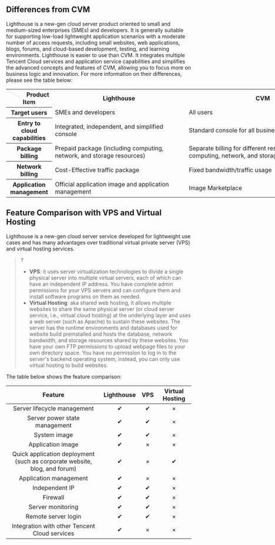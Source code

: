 
## Differences from CVM

Lighthouse is a new-gen cloud server product oriented to small and medium-sized enterprises (SMEs) and developers. It is generally suitable for supporting low-load lightweight application scenarios with a moderate number of access requests, including small websites, web applications, blogs, forums, and cloud-based development, testing, and learning environments. Lighthouse is easier to use than CVM. It integrates multiple Tencent Cloud services and application service capabilities and simplifies the advanced concepts and features of CVM, allowing you to focus more on business logic and innovation. For more information on their differences, please see the table below:


<table style="width:908px;">
<tr>
<th style ="width:95px;height:45px;position:relative;font-weight:700;" valign="top"><div style="position:absolute;width:1px;height:115px;top:0;left:0;background-color: #d9d9d9;transform:rotate(-60deg);transform-origin:top;"></div>&nbsp;&nbsp;&nbsp;&nbsp;&nbsp;&nbsp;&nbsp;&nbsp;&nbsp;&nbsp;&nbsp;Product<br>Item</th>
<th style="font-weight:700;">Lighthouse</th>
<th style="font-weight:700;">CVM</th>
</tr>
<tr>
<th style="font-weight:700;">Target users</th>
<td>SMEs and developers</td>
<td>All users</td>
</tr>
<tr>
<th style="font-weight:700;">Entry to cloud capabilities</th>
<td>Integrated, independent, and simplified console</td>
<td>Standard console for all business scenarios</td>
</tr>
<tr>
<th style="font-weight:700;">Package billing</th>
<td>Prepaid package (including computing, network, and storage resources)</td>
<td> Separate billing for different resources (such as computing, network, and storage)</td>
</tr>
<tr>
<th style="font-weight:700;">Network billing</th>
<td>Cost-Effective traffic package</td>
<td>Fixed bandwidth/traffic usage</td>
</tr>
<tr>
<th style="font-weight:700;">Application management</th>
<td>Official application image and application management</td>
<td>Image Marketplace</td>
</tr>
</table>




## Feature Comparison with VPS and Virtual Hosting

Lighthouse is a new-gen cloud server service developed for lightweight use cases and has many advantages over traditional virtual private server (VPS) and virtual hosting services.

>?
>- **VPS**: it uses server virtualization technologies to divide a single physical server into multiple virtual servers, each of which can have an independent IP address. You have complete admin permissions for your VPS servers and can configure them and install software programs on them as needed.
>- **Virtual Hosting**: aka shared web hosting, it allows multiple websites to share the same physical server (or cloud server service, i.e., virtual cloud hosting) at the underlying layer and uses a web server (such as Apache) to sustain these websites. The server has the runtime environments and databases used for website build preinstalled and hosts the database, network bandwidth, and storage resources shared by these websites. You have your own FTP permissions to upload webpage files to your own directory space. You have no permission to log in to the server's backend operating system; instead, you can only use virtual hosting to build websites.


The table below shows the feature comparison:

| Feature | Lighthouse | VPS | Virtual Hosting |
| :-: | :-: | :-: | :-:  |
| Server lifecycle management | ✔ | ✔ | × |
| Server power state management | ✔ | ✔ | × |
| System image | ✔ | ✔ | × |
| Application image | ✔| × | × |
| Quick application deployment (such as corporate website, blog, and forum) | ✔| × | ✔ |
| Application management | ✔| × | × |
| Independent IP | ✔| ✔ | × |
| Firewall | ✔ | ✔ | × |
| Server monitoring | ✔ | ✔ | × |
| Remote server login | ✔| ✔ | × |
| Integration with other Tencent Cloud services | ✔ | × | × |




